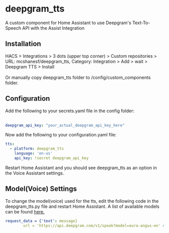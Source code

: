 # deepgram_tts
A custom component for Home Assistant to use Deepgram's Text-To-Speech API with the Assist Integration

## Installation
HACS > Integrations > 3 dots (upper top corner) > Custom repositories > URL: mcshanesf/deepgram_tts, Category: Integration > Add > wait > Deepgram TTS > Install
<br><br>
Or manually copy deepgram_tts folder to /config/custom_components folder.

## Configuration
Add the following to your secrets.yaml file in the config folder:<br><br>

``` yaml
deepgram_api_key: "your_actual_deepgram_api_key_here"
```

Now add the following to your configuration.yaml file:

``` yaml
tts:
  - platform: deepgram_tts
    language: 'en-us'
    api_key: !secret deepgram_api_key
```

Restart Home Assistant and you should see deepgram_tts as an option in the Voice Assistant settings. 

## Model(Voice) Settings
To change the model(voice) used for the tts, edit the following code in the deepgram_tts.py file and restart Home Assistant. A list of available models can be found <a href="https://developers.deepgram.com/docs/tts-models">here.</a>
``` yaml
request_data = {'text': message}
        url = 'https://api.deepgram.com/v1/speak?model=aura-angus-en' ## Replace with your chosen model.
```

